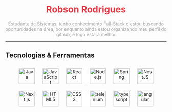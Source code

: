 <h1 align="center" style="color: #E63946;">Robson Rodrigues</h1>
<p align="center" style="color: #A8A8A8;">Estudante de Sistemas, tenho conhecimento Full-Stack e estou buscando oportunidades na área, por enquanto ainda estou organizando meu perfil do github, e logo estará melhor </p>

---

## Tecnologias & Ferramentas

<p align="center">
  <img src="https://cdn.jsdelivr.net/gh/devicons/devicon@latest/icons/java/java-plain-wordmark.svg" alt="Java" width="50" height="50" style="margin: 10px;"/>
  <img src="https://cdn.jsdelivr.net/gh/devicons/devicon@latest/icons/javascript/javascript-original.svg" alt="JavaScript" width="50" height="50" style="margin: 10px;"/>
  <img src="https://cdn.jsdelivr.net/gh/devicons/devicon@latest/icons/react/react-original-wordmark.svg" alt="React" width="50" height="50" style="margin: 10px;"/>
  <img src="https://cdn.jsdelivr.net/gh/devicons/devicon@latest/icons/nodejs/nodejs-original-wordmark.svg" alt="Node.js" width="50" height="50" style="margin: 10px;"/>
  <img src="https://cdn.jsdelivr.net/gh/devicons/devicon@latest/icons/spring/spring-original-wordmark.svg" alt="Spring" width="50" height="50" style="margin: 10px;"/>
  <img src="https://cdn.jsdelivr.net/gh/devicons/devicon@latest/icons/nestjs/nestjs-original.svg" alt="NestJS" width="50" height="50" style="margin: 10px;"/>
  <img src="https://cdn.jsdelivr.net/gh/devicons/devicon@latest/icons/nextjs/nextjs-original.svg" alt="Next.js" width="50" height="50" style="margin: 10px;"/>
  <img src="https://cdn.jsdelivr.net/gh/devicons/devicon@latest/icons/html5/html5-original.svg" alt="HTML5" width="50" height="50" style="margin: 10px;"/>
  <img src="https://cdn.jsdelivr.net/gh/devicons/devicon@latest/icons/css3/css3-original.svg" alt="CSS3" width="50" height="50" style="margin: 10px;"/>
  <img src="https://cdn.jsdelivr.net/gh/devicons/devicon@latest/icons/selenium/selenium-original.svg" alt="selenium" width="50" height="50" style="margin: 10px;"/>
  <img src="https://cdn.jsdelivr.net/gh/devicons/devicon@latest/icons/typescript/typescript-original.svg" alt="typescript" width="50" height="50" style="margin: 10px;"/>
  <img src="https://cdn.jsdelivr.net/gh/devicons/devicon@latest/icons/angular/angular-original.svg" alt="angular" width="50" height="50" style="margin: 10px;" />
                 
</p>
